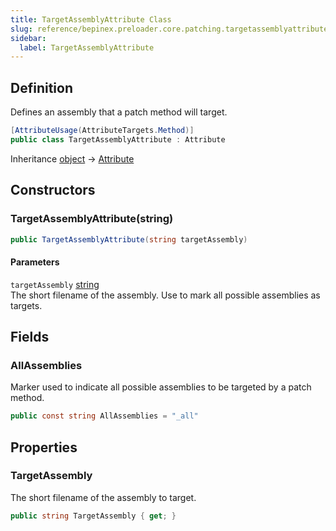 ```yaml
---
title: TargetAssemblyAttribute Class
slug: reference/bepinex.preloader.core.patching.targetassemblyattribute
sidebar:
  label: TargetAssemblyAttribute
---
```


## Definition

Defines an assembly that a patch method will target.

```csharp title="C#"
[AttributeUsage(AttributeTargets.Method)]
public class TargetAssemblyAttribute : Attribute
```

Inheritance [object](https://learn.microsoft.com/dotnet/api/system.object/) → [Attribute](https://learn.microsoft.com/dotnet/api/system.attribute/)

## Constructors

### TargetAssemblyAttribute(string)

```csharp title="C#"
public TargetAssemblyAttribute(string targetAssembly)
```

#### Parameters

`targetAssembly` [string](https://learn.microsoft.com/dotnet/api/system.string/)  
The short filename of the assembly. Use <xref href="BepInEx.Preloader.Core.Patching.TargetAssemblyAttribute.AllAssemblies" data-throw-if-not-resolved="false"></xref> to mark all possible
assemblies as targets.

## Fields

### AllAssemblies

Marker used to indicate all possible assemblies to be targeted by a patch method.

```csharp title="C#"
public const string AllAssemblies = "_all"
```

## Properties

### TargetAssembly

The short filename of the assembly to target.

```csharp title="C#"
public string TargetAssembly { get; }
```
